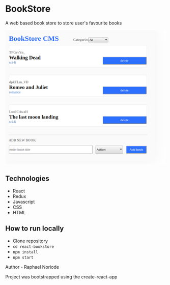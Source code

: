 # BookStore
A web based book store to store user's favourite books

![See this](11.png)

## Technologies
- React
- Redux
- Javascript
- CSS
- HTML

## How to run locally
- Clone repository
- `cd react-bookstore`
- `npm install`
- `npm start`

Author - Raphael Noriode

Project was bootstrapped using the create-react-app